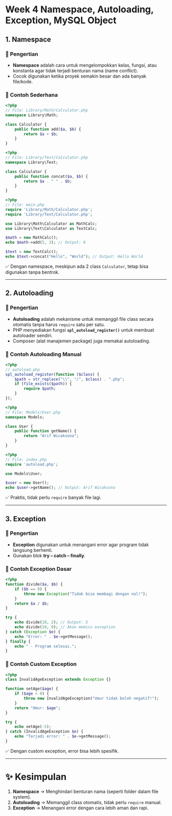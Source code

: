 
# Week 4 Namespace, Autoloading, Exception, MySQL Object

## 1. Namespace

### 📌 Pengertian

* **Namespace** adalah cara untuk mengelompokkan kelas, fungsi, atau konstanta agar tidak terjadi benturan nama (name conflict).
* Cocok digunakan ketika proyek semakin besar dan ada banyak file/kode.

### 📌 Contoh Sederhana

```php
<?php
// File: Library/Math/Calculator.php
namespace Library\Math;

class Calculator {
    public function add($a, $b) {
        return $a + $b;
    }
}
```

```php
<?php
// File: Library/Text/Calculator.php
namespace Library\Text;

class Calculator {
    public function concat($a, $b) {
        return $a . " " . $b;
    }
}
```

```php
<?php
// File: main.php
require 'Library/Math/Calculator.php';
require 'Library/Text/Calculator.php';

use Library\Math\Calculator as MathCalc;
use Library\Text\Calculator as TextCalc;

$math = new MathCalc();
echo $math->add(5, 3); // Output: 8

$text = new TextCalc();
echo $text->concat("Hello", "World"); // Output: Hello World
```

✅ Dengan namespace, meskipun ada 2 class `Calculator`, tetap bisa digunakan tanpa bentrok.

---

## 2. Autoloading

### 📌 Pengertian

* **Autoloading** adalah mekanisme untuk memanggil file class secara otomatis tanpa harus `require` satu per satu.
* PHP menyediakan fungsi **`spl_autoload_register()`** untuk membuat autoloader sendiri.
* Composer (alat manajemen package) juga memakai autoloading.

### 📌 Contoh Autoloading Manual

```php
<?php
// autoload.php
spl_autoload_register(function ($class) {
    $path = str_replace("\\", "/", $class) . ".php";
    if (file_exists($path)) {
        require $path;
    }
});
```

```php
<?php
// File: Models/User.php
namespace Models;

class User {
    public function getName() {
        return "Arif Wicaksono";
    }
}
```

```php
<?php
// File: index.php
require 'autoload.php';

use Models\User;

$user = new User();
echo $user->getName(); // Output: Arif Wicaksono
```

✅ Praktis, tidak perlu `require` banyak file lagi.

---

## 3. Exception

### 📌 Pengertian

* **Exception** digunakan untuk menangani error agar program tidak langsung berhenti.
* Gunakan blok **try – catch – finally**.

### 📌 Contoh Exception Dasar

```php
<?php
function divide($a, $b) {
    if ($b == 0) {
        throw new Exception("Tidak bisa membagi dengan nol!");
    }
    return $a / $b;
}

try {
    echo divide(10, 2); // Output: 5
    echo divide(10, 0); // Akan memicu exception
} catch (Exception $e) {
    echo "Error: " . $e->getMessage();
} finally {
    echo " - Program selesai.";
}
```

### 📌 Contoh Custom Exception

```php
<?php
class InvalidAgeException extends Exception {}

function setAge($age) {
    if ($age < 0) {
        throw new InvalidAgeException("Umur tidak boleh negatif!");
    }
    return "Umur: $age";
}

try {
    echo setAge(-5);
} catch (InvalidAgeException $e) {
    echo "Terjadi error: " . $e->getMessage();
}
```

✅ Dengan custom exception, error bisa lebih spesifik.

---

# ✨ Kesimpulan

1. **Namespace** → Menghindari benturan nama (seperti folder dalam file system).
2. **Autoloading** → Memanggil class otomatis, tidak perlu `require` manual.
3. **Exception** → Menangani error dengan cara lebih aman dan rapi.

